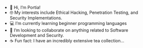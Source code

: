 - 👋 Hi, I’m Portia! 
- 🤓 My interests include Ethical Hacking, Penetration Testing, and Security Implementations. 
- 💻 I’m currently learning beginner programming languages  
- 💞️ I’m looking to collaborate on anything related to Software Development and Security. 
- ☕ Fun fact: I have an incredibly extensive tea collection...

<!---
portia2110/portia2110 is a ✨ special ✨ repository because its `README.md` (this file) appears on your GitHub profile.
You can click the Preview link to take a look at your changes.
--->
